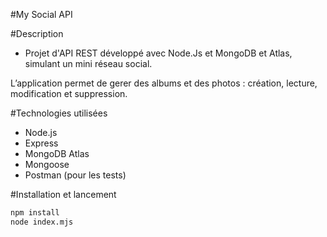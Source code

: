 #My Social API

#Description
- Projet d'API REST développé avec Node.Js et MongoDB et Atlas, simulant un mini réseau social.  

L’application permet de gerer des albums et des photos : création, lecture, modification et suppression.

#Technologies utilisées
- Node.js  
- Express  
- MongoDB Atlas  
- Mongoose  
- Postman (pour les tests)

#Installation et lancement
```bash
npm install
node index.mjs
